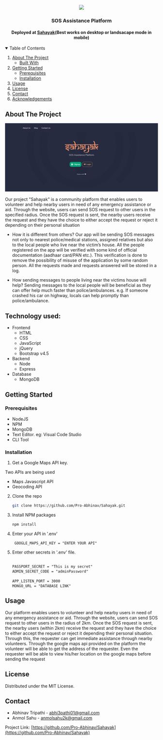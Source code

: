 <p align="center">
  <a href="https://github.com/othneildrew/Best-README-Template">
    <img src="https://fontmeme.com/permalink/210320/c38112f2aab8c423e67f009a7a09a42b.png" >
  </a>

  <h3 align="center">SOS Assistance Platform</h3>
  <h4 align="center">Deployed at <a href="https://cryptic-stream-38003.herokuapp.com/" target="_blank">Sahayak</a>(Best works on desktop or landsacape mode in mobile)</h4>

</p>



<!-- TABLE OF CONTENTS -->
<details open="open">
  <summary>Table of Contents</summary>
  <ol>
    <li>
      <a href="#about-the-project">About The Project</a>
      <ul>
        <li><a href="#built-with">Built With</a></li>
      </ul>
    </li>
    <li>
      <a href="#getting-started">Getting Started</a>
      <ul>
        <li><a href="#prerequisites">Prerequisites</a></li>
        <li><a href="#installation">Installation</a></li>
      </ul>
    </li>
    <li><a href="#usage">Usage</a></li>
    <li><a href="#license">License</a></li>
    <li><a href="#contact">Contact</a></li>
    <li><a href="#acknowledgements">Acknowledgements</a></li>
  </ol>
</details>



<!-- ABOUT THE PROJECT -->
## About The Project


![Landing Page](https://github.com/Pro-Abhinav/Sahayak/blob/master/public/assets/img/landingPage.png)

Our project "Sahayak" is a community platform that enables users to volunteer and help nearby users in need of any emergency assistance or aid. Through the website, users can send SOS request to other users in the specified radius. Once the SOS request is sent, the nearby users receive the request and they have the choice to either accept the request or reject it depending on their personal situation

* How it is different from others? 
Our app will be sending SOS messages not only to nearest police/medical stations, assigned relatives but also to the local people who live near the victim’s house.
All the people registered on the app will be verified with some kind of official documentation (aadhaar card/PAN etc.). This verification is done to remove the possibility of misuse of the application by some random person. All the requests made and requests answered will be stored in a log.

* How sending messages to people living near the victims house will help? 
Sending messages to the local people will be beneficial as they can offer help much faster than police/ambulances.
e.g. If someone crashed his car on highway, locals can help promptly than police/ambulance.

## Technology used:
* Frontend
    * HTML
    * CSS
    * JavaScript
    * jQuery
    * Bootstrap v4.5
* Backend
    * Node
    * Express
* Database
    * MongoDB


<!-- GETTING STARTED -->
## Getting Started
### Prerequisites

* NodeJS
* NPM
* MongoDB
* Text Editor. eg: Visual Code Studio
* CLI Tool

### Installation

1. Get a Google Maps API key. 

Two APIs are being used 
- Maps Javascript API
- Geocoding API

2. Clone the repo
   ```sh
   git clone https://github.com/Pro-Abhinav/Sahayak.git
   ```
3. Install NPM packages
   ```sh
   npm install
   ```
4. Enter your API in '.env'
   ```dotenv
    GOOGLE_MAPS_API_KEY = "ENTER YOUR API"
   ```
5. Enter other secrets in '.env' file.
    ```dotenv

    PASSPORT_SECRET = "This is my secret"
    ADMIN_SECRET_CODE = "adminPassword"

    APP_LISTEN_PORT = 3000
    MONGO_URL = "DATABASE LINK"
    ```



<!-- USAGE EXAMPLES -->
## Usage

Our platform enables users to volunteer and help nearby users in need of any emergency assistance or aid. Through the website, users can send SOS request to other users in the radius of 2km. Once the SOS request is sent, the nearby users (within 2km) receive the request and they have the choice to either accept the request or reject it depending their personal situation.<br>
Through this, the requester can get immediate assistance through nearby volunteers.
Through the google maps api provided on the platform the volunteer will be able to get the address of the requester.
Even the requester will be able to view his/her location on the google maps before sending the request 



<!-- LICENSE -->
## License

Distributed under the MIT License.



<!-- CONTACT -->
## Contact

- Abhinav Tripathi - abhi3pathi01@gmail.com
- Anmol Sahu - anmolsahu2k@gmail.com

Project Link: [https://github.com/Pro-Abhinav/Sahayak](https://github.com/Pro-Abhinav/Sahayak)



